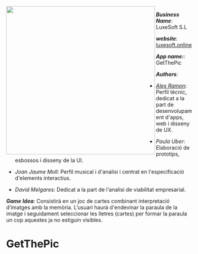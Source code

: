 
<img align="left" src="https://user-images.githubusercontent.com/38278207/159091563-59295dc3-438f-45bf-85ec-36c83c77f760.png" height=400px>

***Business Name***: LuxeSoft S.L

***website***: [luxesoft.online](https://luxesoft.online)

***App name:***: GetThePic

***Authors***:

- *[Alex Ramon](https://www.linkedin.com/in/alex-ramon-13b580131/)*: Perfil tècnic, dedicat a la part de desenvolupament d'apps, web i disseny de UX.
    
- *Paula Uber*: Elaboració de prototips, esbossos i disseny de la UI.
    
- *Joan Jaume Moll*: Perfil musical i d'analisi i centrat en l'especificació d'elements interactius.
    
- *David Melgares*: Dedicat a la part de l'analisi de viabilitat empresarial.
    
***Game Idea***: Consistirà en un joc de cartes combinant interpretació d’imatges amb la memòria. L’usuari haurà d'endevinar la paraula de la imatge i seguidament seleccionar les lletres  (cartes) per formar la paraula un cop aquestes ja no estiguin visibles.
   

  
# GetThePic
